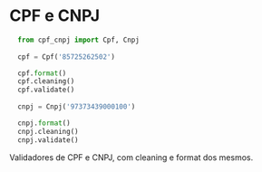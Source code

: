 CPF e CNPJ
==========

``` python
  from cpf_cnpj import Cpf, Cnpj
  
  cpf = Cpf('85725262502')

  cpf.format()
  cpf.cleaning()
  cpf.validate()
  
  cnpj = Cnpj('97373439000100')

  cnpj.format()
  cnpj.cleaning()
  cnpj.validate()
```

Validadores de CPF e CNPJ, com cleaning e format dos mesmos.

